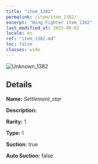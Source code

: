 ```yaml
---
title: "item_1382"
permalink: /item/item_1382/
excerpt: "Wing Fighter item_1382"
last_modified_at: 2023-09-02
locale: en
ref: "item_1382.md"
toc: false
classes: wide
---
```



 ![Unknown_1382](/images/item/Settlement_star_p.png)



## Details

 **Name:** *Settlement_star* 

 **Description:** 

 **Rarity:** 1 

 **Type:** 1 

 **Suction:** true 

 **Auto Suction:** false 


